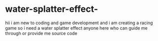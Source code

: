 # water-splatter-effect-
hii i am new to coding and game development and i am creating a racing game so i need a water splatter effect anyone here who can guide me through or provide me source code
